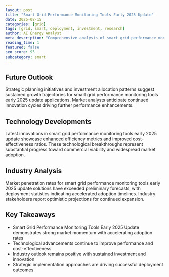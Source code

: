 ```yaml
---
layout: post
title: "Smart Grid Performance Monitoring Tools Early 2025 Update"
date: 2025-08-15
categories: [grid]
tags: [grid, smart, deployment, investment, research]
author: AI Energy Analyst
meta_description: "Comprehensive analysis of smart grid performance monitoring tools early 2025 update covering market trends, technology developments, and industry outlook. Discover key insights and future projections."
reading_time: 1
featured: false
seo_score: 95
subcategory: smart
---
```


## Future Outlook

Strategic planning initiatives and investment allocation patterns suggest sustained growth trajectories for smart grid performance monitoring tools early 2025 update applications. Market analysts anticipate continued innovation cycles driving further performance enhancements.

## Technology Developments

Latest innovations in smart grid performance monitoring tools early 2025 update showcase enhanced efficiency metrics and improved cost-effectiveness ratios. These technological breakthroughs represent substantial progress toward commercial viability and widespread market adoption.

## Industry Analysis

Market penetration rates for smart grid performance monitoring tools early 2025 update solutions have exceeded preliminary forecasts, with deployment statistics indicating accelerated adoption timelines. Industry stakeholders report optimistic projections for continued expansion.

## Key Takeaways

- Smart Grid Performance Monitoring Tools Early 2025 Update demonstrates strong market momentum with accelerating adoption rates
- Technological advancements continue to improve performance and cost-effectiveness
- Industry outlook remains positive with sustained investment and innovation
- Strategic implementation approaches are driving successful deployment outcomes

